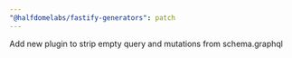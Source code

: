 ```yaml
---
"@halfdomelabs/fastify-generators": patch
---
```


Add new plugin to strip empty query and mutations from schema.graphql
